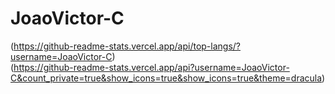 # JoaoVictor-C
(https://github-readme-stats.vercel.app/api/top-langs/?username=JoaoVictor-C)<br>
(https://github-readme-stats.vercel.app/api?username=JoaoVictor-C&count_private=true&show_icons=true&show_icons=true&theme=dracula)
